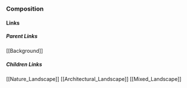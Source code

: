 ### Composition
#### Links
##### Parent Links
[[Background]]
##### Children Links
[[Nature_Landscape]]
[[Architectural_Landscape]]
[[Mixed_Landscape]]
